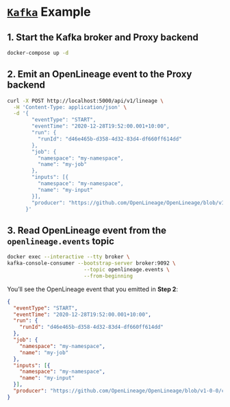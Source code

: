 <!-- Copyright 2018-2022 contributors to the OpenLineage project -->

# [`Kafka`](https://kafka.apache.org) Example

## 1. Start the Kafka broker and Proxy backend

```bash
docker-compose up -d
```

## 2. Emit an OpenLineage event to the Proxy backend

```bash
curl -X POST http://localhost:5000/api/v1/lineage \
  -H 'Content-Type: application/json' \
  -d '{
        "eventType": "START",
        "eventTime": "2020-12-28T19:52:00.001+10:00",
        "run": {
          "runId": "d46e465b-d358-4d32-83d4-df660ff614dd"
        },
        "job": {
          "namespace": "my-namespace",
          "name": "my-job"
        },
        "inputs": [{
          "namespace": "my-namespace",
          "name": "my-input"
        }],
        "producer": "https://github.com/OpenLineage/OpenLineage/blob/v1-0-0/client"
      }'
```

## 3. Read OpenLineage event from the `openlineage.events` topic

```bash
docker exec --interactive --tty broker \
kafka-console-consumer --bootstrap-server broker:9092 \
                         --topic openlineage.events \
                         --from-beginning
```

You’ll see the OpenLineage event that you emitted in **Step 2**:

```json
{
  "eventType": "START",
  "eventTime": "2020-12-28T19:52:00.001+10:00",
  "run": {
    "runId": "d46e465b-d358-4d32-83d4-df660ff614dd"
  },
  "job": {
    "namespace": "my-namespace",
    "name": "my-job"
  },
  "inputs": [{
    "namespace": "my-namespace",
    "name": "my-input"
  }],
  "producer": "https://github.com/OpenLineage/OpenLineage/blob/v1-0-0/client"
}
```